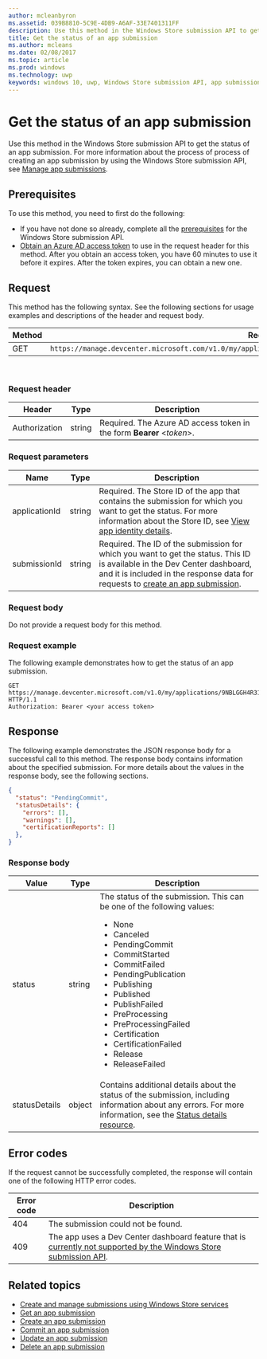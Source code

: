 ```yaml
---
author: mcleanbyron
ms.assetid: 039B8810-5C9E-4DB9-A6AF-33E7401311FF
description: Use this method in the Windows Store submission API to get the status of an app submission.
title: Get the status of an app submission
ms.author: mcleans
ms.date: 02/08/2017
ms.topic: article
ms.prod: windows
ms.technology: uwp
keywords: windows 10, uwp, Windows Store submission API, app submission, status
---
```


# Get the status of an app submission




Use this method in the Windows Store submission API to get the status of an app submission. For more information about the process of process of creating an app submission by using the Windows Store submission API, see [Manage app submissions](manage-app-submissions.md).

## Prerequisites

To use this method, you need to first do the following:

* If you have not done so already, complete all the [prerequisites](create-and-manage-submissions-using-windows-store-services.md#prerequisites) for the Windows Store submission API.
* [Obtain an Azure AD access token](create-and-manage-submissions-using-windows-store-services.md#obtain-an-azure-ad-access-token) to use in the request header for this method. After you obtain an access token, you have 60 minutes to use it before it expires. After the token expires, you can obtain a new one.

## Request

This method has the following syntax. See the following sections for usage examples and descriptions of the header and request body.

| Method | Request URI                                                      |
|--------|------------------------------------------------------------------|
| GET   | ```https://manage.devcenter.microsoft.com/v1.0/my/applications/{applicationId}/submissions/{submissionId}/status``` |

<span/>
 

### Request header

| Header        | Type   | Description                                                                 |
|---------------|--------|-----------------------------------------------------------------------------|
| Authorization | string | Required. The Azure AD access token in the form **Bearer** &lt;*token*&gt;. |

<span/>

### Request parameters

| Name        | Type   | Description                                                                 |
|---------------|--------|-----------------------------------------------------------------------------|
| applicationId | string | Required. The Store ID of the app that contains the submission for which you want to get the status. For more information about the Store ID, see [View app identity details](https://msdn.microsoft.com/windows/uwp/publish/view-app-identity-details).  |
| submissionId | string | Required. The ID of the submission for which you want to get the status. This ID is available in the Dev Center dashboard, and it is included in the response data for requests to [create an app submission](create-an-app-submission.md).  |

<span/>

### Request body

Do not provide a request body for this method.

### Request example

The following example demonstrates how to get the status of an app submission.

```
GET https://manage.devcenter.microsoft.com/v1.0/my/applications/9NBLGGH4R315/submissions/1152921504621243610/status HTTP/1.1
Authorization: Bearer <your access token>
```

## Response

The following example demonstrates the JSON response body for a successful call to this method. The response body contains information about the specified submission. For more details about the values in the response body, see the following sections.

```json
{
  "status": "PendingCommit",
  "statusDetails": {
    "errors": [],
    "warnings": [],
    "certificationReports": []
  },
}
```

### Response body

| Value      | Type   | Description                                                                                                                                                                                                                                                                         |
|------------|--------|----------------------------------------------------------------------------------------------------------------------------------------------------------------------------------------------------------------------------------------------------------------------------------------|
| status           | string  | The status of the submission. This can be one of the following values: <ul><li>None</li><li>Canceled</li><li>PendingCommit</li><li>CommitStarted</li><li>CommitFailed</li><li>PendingPublication</li><li>Publishing</li><li>Published</li><li>PublishFailed</li><li>PreProcessing</li><li>PreProcessingFailed</li><li>Certification</li><li>CertificationFailed</li><li>Release</li><li>ReleaseFailed</li></ul>   |
| statusDetails           | object  |  Contains additional details about the status of the submission, including information about any errors. For more information, see the [Status details resource](manage-app-submissions.md#status-details-object). |

<span/>

## Error codes

If the request cannot be successfully completed, the response will contain one of the following HTTP error codes.

| Error code |  Description   |
|--------|------------------|
| 404  | The submission could not be found. |
| 409  | The app uses a Dev Center dashboard feature that is [currently not supported by the Windows Store submission API](create-and-manage-submissions-using-windows-store-services.md#not_supported).  |

<span/>


## Related topics

* [Create and manage submissions using Windows Store services](create-and-manage-submissions-using-windows-store-services.md)
* [Get an app submission](get-an-app-submission.md)
* [Create an app submission](create-an-app-submission.md)
* [Commit an app submission](commit-an-app-submission.md)
* [Update an app submission](update-an-app-submission.md)
* [Delete an app submission](delete-an-app-submission.md)
